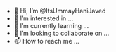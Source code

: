 - 👋 Hi, I’m @ItsUmmayHaniJaved
- 👀 I’m interested in ...
- 🌱 I’m currently learning ...
- 💞️ I’m looking to collaborate on ...
- 📫 How to reach me ...

<!---
ItsUmmayHaniJaved/ItsUmmayHaniJaved is a ✨ special ✨ repository because its `README.md` (this file) appears on your GitHub profile.
You can click the Preview link to take a look at your changes.
--->
